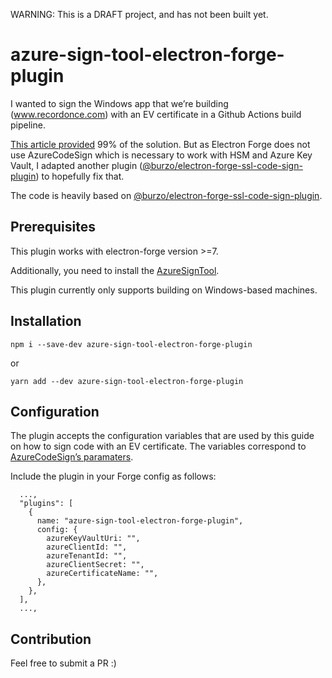WARNING: This is a DRAFT project, and has not been built yet.

# azure-sign-tool-electron-forge-plugin

I wanted to sign the Windows app that we’re building (www.recordonce.com) with an EV certificate in a Github Actions build pipeline.

[This article provided](https://melatonin.dev/blog/how-to-code-sign-windows-installers-with-an-ev-cert-on-github-actions/) 99% of the solution. But as Electron Forge does not use AzureCodeSign which is necessary to work with HSM and Azure Key Vault, I adapted another plugin ([@burzo/electron-forge-ssl-code-sign-plugin](https://github.com/Burzo/electron-forge-ssl-code-sign-plugin/)) to hopefully fix that.

The code is heavily based on [@burzo/electron-forge-ssl-code-sign-plugin](https://github.com/Burzo/electron-forge-ssl-code-sign-plugin/).

## Prerequisites

This plugin works with electron-forge version >=7.

Additionally, you need to install the [AzureSignTool](https://github.com/vcsjones/AzureSignTool).

This plugin currently only supports building on Windows-based machines.

## Installation

```
npm i --save-dev azure-sign-tool-electron-forge-plugin
```

or

```
yarn add --dev azure-sign-tool-electron-forge-plugin
```

## Configuration

The plugin accepts the configuration variables that are used by this guide on how to sign code with an EV certificate.
The variables correspond to [AzureCodeSign’s paramaters](https://github.com/vcsjones/AzureSignTool#parameters).

Include the plugin in your Forge config as follows:

```
  ...,
  "plugins": [
    {
      name: "azure-sign-tool-electron-forge-plugin",
      config: {
        azureKeyVaultUri: "",
        azureClientId: "",
        azureTenantId: "",
        azureClientSecret: "",
        azureCertificateName: "",
      },
    },
  ],
  ...,
```

## Contribution

Feel free to submit a PR :)
